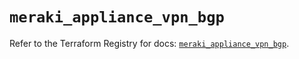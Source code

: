 # `meraki_appliance_vpn_bgp`

Refer to the Terraform Registry for docs: [`meraki_appliance_vpn_bgp`](https://registry.terraform.io/providers/ciscodevnet/meraki/1.7.1/docs/resources/appliance_vpn_bgp).
